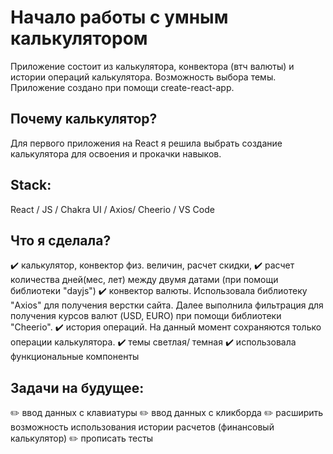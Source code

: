# Начало работы с умным калькулятором

Приложение состоит из калькулятора, конвектора (втч валюты) и истории операций калькулятора. Возможность выбора темы.
Приложение создано при помощи create-react-app.

## Почему калькулятор?

Для первого приложения на React я решила выбрать создание калькулятора для освоения и прокачки навыков.

## Stack:

React / JS / Chakra UI / Axios/ Cheerio / VS Code

## Что я сделала?

✔️ калькулятор, конвектор физ. величин, расчет скидки,
✔️ расчет количества дней(мес, лет) между двумя датами (при помощи библиотеки "dayjs")
✔️ конвектор валюты. Использовала библиотеку "Axios" для получения верстки сайта. Далее выполнила фильтрация для получения курсов валют (USD, EURO) при помощи библиотеки "Cheerio".
✔️ история операций. На данный момент сохраняются только операции калькулятора.
✔️ темы светлая/ темная
✔️ использовала функциональные компоненты

## Задачи на будущее:

✏️ ввод данных с клавиатуры
✏️ ввод данных с кликборда
✏️ расширить возможность использования истории расчетов (финансовый калькулятор)
✏️ прописать тесты
